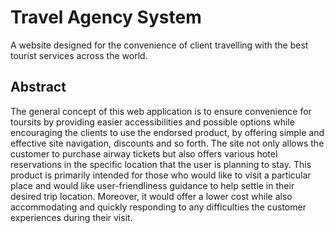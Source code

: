 # **Travel Agency System**
A website designed for the convenience of client travelling with the best tourist services across the world.

## Abstract 
The general concept of this web application is to ensure convenience for toursits by providing easier accessibilities and possible options while encouraging the clients to use the endorsed product, by offering simple and effective site navigation, discounts and so forth. The site not only allows the customer to purchase airway tickets but also offers various hotel reservations in the specific location that the user is planning to stay. This product is primarily intended for those who would like to visit a particular place and would like user-friendliness guidance to help settle in their desired trip location. Moreover, it would offer a lower cost while also accommodating and quickly responding to any difficulties the customer experiences during their visit.
